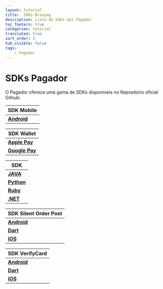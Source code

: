 ```yaml
---
layout: tutorial
title:  SDKs Braspag
description: Lista de Sdks Api Pagador
toc_footers: true
categories: tutorial
translated: true
sort_order: 5
hub_visible: false
tags:
    - Pagador
---
```


# SDKs Pagador

O Pagador oferece uma gama de SDKs disponiveis no Repositório oficial Github:

|SDK Mobile                                                              |
|------------------------------------------------------------------------|
|[**Android**](https://github.com/Braspag/BraspagApiAndroidSdk)          |

|SDK Wallet                                                              |
|------------------------------------------------------------------------|
|[**Apple Pay**](https://github.com/Braspag/braspag-apple-pay)           |
|[**Google Pay**](https://github.com/Braspag/braspag-google-pay)         |

|SDK                                                                     |
|------------------------------------------------------------------------|
|[**JAVA**](https://github.com/Braspag/BraspagApiJavaSdk)                |
|[**Python**](https://github.com/DeveloperCielo/API-3.0-Python)          |
|[**Ruby**](https://github.com/Braspag/BraspagApiRubySdk)                |
|[**.NET**](https://github.com/Braspag/BraspagApiDotNetSdk)              |

|SDK Silent Order Post                                                    |
|------------------------------------------------------------------------|
|[**Android**](https://github.com/Braspag/silent-order-post-android)     |
|[**Dart**](https://github.com/Braspag/braspag_silent_order_post_dart)   |
|[**iOS**](https://github.com/Braspag/silent_order_post_ios)             |

|SDK VerifyCard                                                          |
|------------------------------------------------------------------------|
|[**Android**](https://github.com/Braspag/verify-card-android)           |
|[**Dart**](https://github.com/Braspag/braspag_verify_card_dart)         |
|[**iOS**](https://github.com/Braspag/verify-card-ios)                   |
